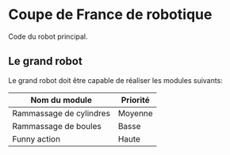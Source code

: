 # Coupe de France de robotique

Code du robot principal.

## Le grand robot

Le grand robot doit être capable de réaliser les modules suivants:

| Nom du module | Priorité |
|---|---|
|Rammassage de cylindres |Moyenne|
|Rammassage de boules |Basse|
|Funny action |Haute|

